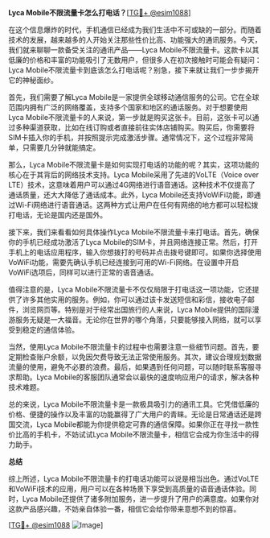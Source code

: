**Lyca Mobile不限流量卡怎么打电话？**[[TG💪+ @esim1088](https://t.me/s/esim1088)]

在这个信息爆炸的时代，手机通信已经成为我们生活中不可或缺的一部分。而随着技术的发展，越来越多的人开始关注那些性价比高、功能强大的通讯服务。今天，我们就来聊聊一款备受关注的通讯产品——Lyca Mobile不限流量卡。这款卡以其低廉的价格和丰富的功能吸引了无数用户，但很多人在初次接触时可能会有疑问：Lyca Mobile不限流量卡到底该怎么打电话呢？别急，接下来就让我们一步步揭开它的神秘面纱。

首先，我们需要了解Lyca Mobile是一家提供全球移动通信服务的公司。它在全球范围内拥有广泛的网络覆盖，支持多个国家和地区的通话服务。对于想要使用Lyca Mobile不限流量卡的人来说，第一步就是购买这张卡。目前，这张卡可以通过多种渠道获取，比如在线订购或者直接前往实体店铺购买。购买后，你需要将SIM卡插入你的手机，并按照提示完成激活步骤。通常情况下，这个过程非常简单，只需要几分钟就能搞定。

那么，Lyca Mobile不限流量卡是如何实现打电话的功能的呢？其实，这项功能的核心在于其背后的网络技术支持。Lyca Mobile采用了先进的VoLTE（Voice over LTE）技术，这意味着用户可以通过4G网络进行语音通话。这种技术不仅提高了通话质量，还大大降低了通话成本。此外，Lyca Mobile还支持VoWiFi功能，即通过Wi-Fi网络进行语音通话。这两种方式让用户在任何有网络的地方都可以轻松拨打电话，无论是国内还是国外。

接下来，我们来看看如何具体操作Lyca Mobile不限流量卡来打电话。首先，确保你的手机已经成功激活了Lyca Mobile的SIM卡，并且网络连接正常。然后，打开手机上的电话应用程序，输入你想拨打的号码并点击拨号键即可。如果你选择使用VoWiFi功能，需要先确认手机已经连接到可用的Wi-Fi网络。在设置中开启VoWiFi选项后，同样可以进行正常的语音通话。

值得注意的是，Lyca Mobile不限流量卡不仅仅局限于打电话这一项功能，它还提供了许多其他实用的服务。例如，你可以通过该卡发送短信和彩信，接收电子邮件，浏览网页等。特别是对于经常出国旅行的人来说，Lyca Mobile提供的国际漫游服务无疑是一大福音。无论你在世界的哪个角落，只要能够接入网络，就可以享受到稳定的通信体验。

当然，使用Lyca Mobile不限流量卡的过程中也需要注意一些细节问题。首先，要定期检查账户余额，以免因欠费导致无法正常使用服务。其次，建议合理规划数据流量的使用，避免不必要的浪费。最后，如果遇到任何问题，可以随时联系客服寻求帮助。Lyca Mobile的客服团队通常会以最快的速度响应用户的请求，解决各种技术难题。

总的来说，Lyca Mobile不限流量卡是一款极具吸引力的通讯工具。它凭借低廉的价格、便捷的操作以及丰富的功能赢得了广大用户的青睐。无论是日常通话还是跨国交流，Lyca Mobile都能为你提供稳定可靠的通信保障。如果你正在寻找一款性价比高的手机卡，不妨试试Lyca Mobile不限流量卡，相信它会成为你生活中的得力助手。

**总结**

综上所述，Lyca Mobile不限流量卡的打电话功能可以说是相当出色。通过VoLTE和VoWiFi技术的应用，用户可以在各种场景下享受到高质量的语音通话体验。同时，Lyca Mobile还提供了诸多附加服务，进一步提升了用户的满意度。如果你对这款产品感兴趣，不妨亲自体验一番，相信它会给你带来意想不到的惊喜。

[[TG💪+ @esim1088](https://t.me/s/esim1088) ![Image](https://i.postimg.cc/4NQfJmqS/Snipaste-2025-05-13-00-14-12.png)]